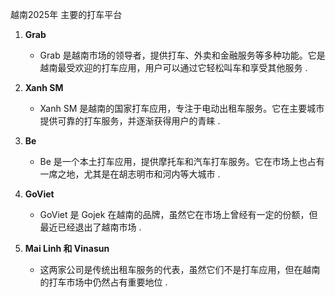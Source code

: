 
越南2025年  主要的打车平台

1. **Grab**
   - Grab 是越南市场的领导者，提供打车、外卖和金融服务等多种功能。它是越南最受欢迎的打车应用，用户可以通过它轻松叫车和享受其他服务 .

2. **Xanh SM**
   - Xanh SM 是越南的国家打车应用，专注于电动出租车服务。它在主要城市提供可靠的打车服务，并逐渐获得用户的青睐 .

3. **Be**
   - Be 是一个本土打车应用，提供摩托车和汽车打车服务。它在市场上也占有一席之地，尤其是在胡志明市和河内等大城市 .

4. **GoViet**
   - GoViet 是 Gojek 在越南的品牌，虽然它在市场上曾经有一定的份额，但最近已经退出了越南市场 .

5. **Mai Linh 和 Vinasun**
   - 这两家公司是传统出租车服务的代表，虽然它们不是打车应用，但在越南的打车市场中仍然占有重要地位 .


